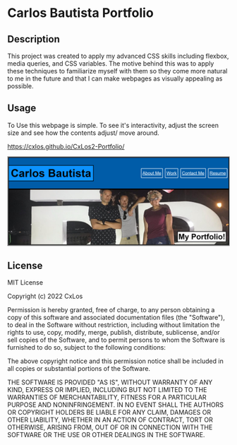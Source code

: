 
#  Carlos Bautista Portfolio

## Description

This project was created to apply my advanced CSS skills including flexbox, media queries, and CSS variables. The motive behind this was to apply these techniques to familiarize myself with them so they come more natural to me in the future and that I can make webpages as visually appealing as possible.

## Usage

To Use this webpage is simple. To see it's interactivity, adjust the screen size and see how the contents adjust/ move around.

https://cxlos.github.io/CxLos2-Portfolio/

![Module 2](./assets/images/carlos-portfolio.png)

## License

MIT License

Copyright (c) 2022 CxLos

Permission is hereby granted, free of charge, to any person obtaining a copy
of this software and associated documentation files (the "Software"), to deal
in the Software without restriction, including without limitation the rights
to use, copy, modify, merge, publish, distribute, sublicense, and/or sell
copies of the Software, and to permit persons to whom the Software is
furnished to do so, subject to the following conditions:

The above copyright notice and this permission notice shall be included in all
copies or substantial portions of the Software.

THE SOFTWARE IS PROVIDED "AS IS", WITHOUT WARRANTY OF ANY KIND, EXPRESS OR
IMPLIED, INCLUDING BUT NOT LIMITED TO THE WARRANTIES OF MERCHANTABILITY,
FITNESS FOR A PARTICULAR PURPOSE AND NONINFRINGEMENT. IN NO EVENT SHALL THE
AUTHORS OR COPYRIGHT HOLDERS BE LIABLE FOR ANY CLAIM, DAMAGES OR OTHER
LIABILITY, WHETHER IN AN ACTION OF CONTRACT, TORT OR OTHERWISE, ARISING FROM,
OUT OF OR IN CONNECTION WITH THE SOFTWARE OR THE USE OR OTHER DEALINGS IN THE
SOFTWARE.


